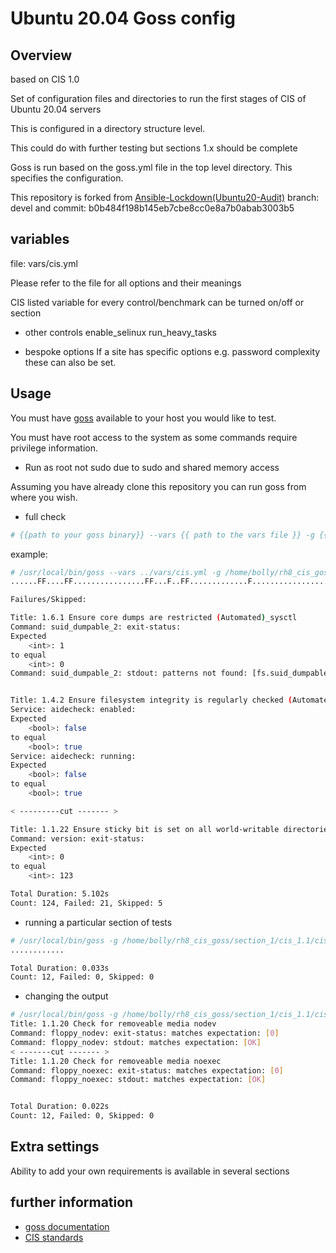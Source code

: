 # Ubuntu 20.04 Goss config

## Overview

based on CIS 1.0

Set of configuration files and directories to run the first stages of CIS of Ubuntu 20.04 servers

This is configured in a directory structure level.

This could do with further testing but sections 1.x should be complete

Goss is run based on the goss.yml file in the top level directory. This specifies the configuration.

This repository is forked from [Ansible-Lockdown(Ubuntu20-Audit)](https://github.com/ansible-lockdown/UBUNTU20-CIS-Audit) branch: devel and commit: b0b484f198b145eb7cbe8cc0e8a7b0abab3003b5 

## variables

file: vars/cis.yml

Please refer to the file for all options and their meanings

CIS listed variable for every control/benchmark can be turned on/off or section

- other controls
enable_selinux
run_heavy_tasks

- bespoke options
If a site has specific options e.g. password complexity these can also be set.

## Usage

You must have [goss](https://github.com/aelsabbahy/goss/) available to your host you would like to test.

You must have root access to the system as some commands require privilege information.

- Run as root not sudo due to sudo and shared memory access

Assuming you have already clone this repository you can run goss from where you wish.

- full check

```sh
# {{path to your goss binary}} --vars {{ path to the vars file }} -g {{path to your clone of this repo }}/goss.yml --validate

```

example:

```sh
# /usr/local/bin/goss --vars ../vars/cis.yml -g /home/bolly/rh8_cis_goss/goss.yml validate
......FF....FF................FF...F..FF.............F........................FSSSS.............FS.F.F.F.F.........FFFFF....

Failures/Skipped:

Title: 1.6.1 Ensure core dumps are restricted (Automated)_sysctl
Command: suid_dumpable_2: exit-status:
Expected
    <int>: 1
to equal
    <int>: 0
Command: suid_dumpable_2: stdout: patterns not found: [fs.suid_dumpable = 0]


Title: 1.4.2 Ensure filesystem integrity is regularly checked (Automated)
Service: aidecheck: enabled:
Expected
    <bool>: false
to equal
    <bool>: true
Service: aidecheck: running:
Expected
    <bool>: false
to equal
    <bool>: true

< ---------cut ------- >

Title: 1.1.22 Ensure sticky bit is set on all world-writable directories
Command: version: exit-status:
Expected
    <int>: 0
to equal
    <int>: 123

Total Duration: 5.102s
Count: 124, Failed: 21, Skipped: 5

```

- running a particular section of tests

```sh
# /usr/local/bin/goss -g /home/bolly/rh8_cis_goss/section_1/cis_1.1/cis_1.1.22.yml  validate
............

Total Duration: 0.033s
Count: 12, Failed: 0, Skipped: 0

```

- changing the output

```sh
# /usr/local/bin/goss -g /home/bolly/rh8_cis_goss/section_1/cis_1.1/cis_1.1.22.yml  validate -f documentation
Title: 1.1.20 Check for removeable media nodev
Command: floppy_nodev: exit-status: matches expectation: [0]
Command: floppy_nodev: stdout: matches expectation: [OK]
< -------cut ------- >
Title: 1.1.20 Check for removeable media noexec
Command: floppy_noexec: exit-status: matches expectation: [0]
Command: floppy_noexec: stdout: matches expectation: [OK]


Total Duration: 0.022s
Count: 12, Failed: 0, Skipped: 0
```

## Extra settings

Ability to add your own requirements is available in several sections

## further information

- [goss documentation](https://github.com/aelsabbahy/goss/blob/master/docs/manual.md#patterns)
- [CIS standards](https://www.cisecurity.org)

